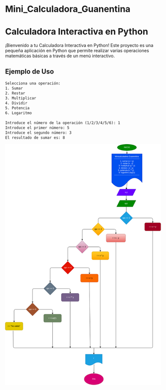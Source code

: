 # Mini_Calculadora_Guanentina 

# Calculadora Interactiva en Python

¡Bienvenido a tu Calculadora Interactiva en Python! Este proyecto es una pequeña aplicación en Python que permite realizar varias operaciones matemáticas básicas a través de un menú interactivo.


## Ejemplo de Uso

```
Selecciona una operación:
1. Sumar
2. Restar
3. Multiplicar
4. Dividir
5. Potencia
6. Logaritmo

Introduce el número de la operación (1/2/3/4/5/6): 1
Introduce el primer número: 5
Introduce el segundo número: 3
El resultado de sumar es: 8
```
!["diagrama de flujo"](diagrama.png "diagrama de Flujo")